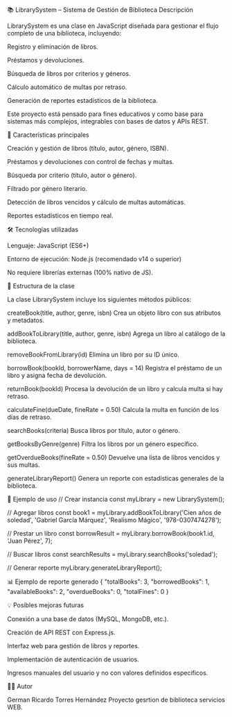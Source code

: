 📚 LibrarySystem – Sistema de Gestión de Biblioteca
Descripción

LibrarySystem es una clase en JavaScript diseñada para gestionar el flujo completo de una biblioteca, incluyendo:

Registro y eliminación de libros.

Préstamos y devoluciones.

Búsqueda de libros por criterios y géneros.

Cálculo automático de multas por retraso.

Generación de reportes estadísticos de la biblioteca.

Este proyecto está pensado para fines educativos y como base para sistemas más complejos, integrables con bases de datos y APIs REST.


🚀 Características principales

Creación y gestión de libros (título, autor, género, ISBN).

Préstamos y devoluciones con control de fechas y multas.

Búsqueda por criterio (título, autor o género).

Filtrado por género literario.

Detección de libros vencidos y cálculo de multas automáticas.

Reportes estadísticos en tiempo real.


🛠 Tecnologías utilizadas

Lenguaje: JavaScript (ES6+)

Entorno de ejecución: Node.js (recomendado v14 o superior)

No requiere librerías externas (100% nativo de JS).


📂 Estructura de la clase

La clase LibrarySystem incluye los siguientes métodos públicos:

createBook(title, author, genre, isbn)
Crea un objeto libro con sus atributos y metadatos.

addBookToLibrary(title, author, genre, isbn)
Agrega un libro al catálogo de la biblioteca.

removeBookFromLibrary(id)
Elimina un libro por su ID único.

borrowBook(bookId, borrowerName, days = 14)
Registra el préstamo de un libro y asigna fecha de devolución.

returnBook(bookId)
Procesa la devolución de un libro y calcula multa si hay retraso.

calculateFine(dueDate, fineRate = 0.50)
Calcula la multa en función de los días de retraso.

searchBooks(criteria)
Busca libros por título, autor o género.

getBooksByGenre(genre)
Filtra los libros por un género específico.

getOverdueBooks(fineRate = 0.50)
Devuelve una lista de libros vencidos y sus multas.

generateLibraryReport()
Genera un reporte con estadísticas generales de la biblioteca.


📌 Ejemplo de uso
// Crear instancia
const myLibrary = new LibrarySystem();

// Agregar libros
const book1 = myLibrary.addBookToLibrary('Cien años de soledad', 'Gabriel García Márquez', 'Realismo Mágico', '978-0307474278');

// Prestar un libro
const borrowResult = myLibrary.borrowBook(book1.id, 'Juan Pérez', 7);

// Buscar libros
const searchResults = myLibrary.searchBooks('soledad');

// Generar reporte
myLibrary.generateLibraryReport();


📊 Ejemplo de reporte generado
{
  "totalBooks": 3,
  "borrowedBooks": 1,
  "availableBooks": 2,
  "overdueBooks": 0,
  "totalFines": 0
}


💡 Posibles mejoras futuras

Conexión a una base de datos (MySQL, MongoDB, etc.).

Creación de API REST con Express.js.

Interfaz web para gestión de libros y reportes.

Implementación de autenticación de usuarios.

Ingresos manuales del usuario y no con valores definidos especificos.


🧑‍💻 Autor

German Ricardo Torres Hernández
Proyecto gesrtion de biblioteca servicios WEB.